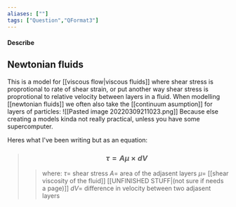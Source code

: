 ```yaml
---
aliases: [""]
tags: ["Question","QFormat3"]
---
```


#### Describe
## Newtonian fluids
This is a model for [[viscous flow|viscous fluids]] where shear stress is proprotional to rate of shear strain, or put another way shear stress is proprotional to relative velocity between layers in a fluid.
When modelling [[newtonian fluids]] we often also take the [[continuum asumption]] for layers of particles:
![[Pasted image 20220309211023.png]]
Because else creating a models kinda not really practical, unless you have some supercomputer. 

Heres what I've been writing but as an equation:

> ### $$ \tau = A \mu \times dV $$ 
>> where:
>> $\tau=$ shear stress
>> $A=$ area of the adjasent layers
>> $\mu=$ [[shear viscosity of the fluid]] [[UNFINISHED STUFF|(not sure if needs a page)]] 
>> $dV=$ difference in velocity between two adjasent layers